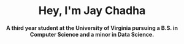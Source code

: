 <h1 align="center">Hey, I'm Jay Chadha</h1>
<h4 align="center">A third year student at the University of Virginia pursuing a B.S. in Computer Science and a minor in Data Science.</h4>
